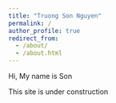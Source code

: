 ```yaml
---
title: "Truong Son Nguyen"
permalink: /
author_profile: true
redirect_from:
  - /about/
  - /about.html
---
```



Hi, My name is Son

This site is under construction
